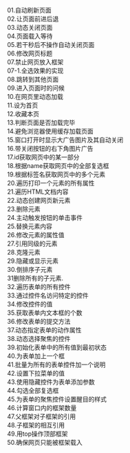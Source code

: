 01.自动刷新页面<br/>
02.让页面前进后退<br/>
03.动态关闭页面<br/>
04.页面载入等待<br/>
05.若干秒后不操作自动关闭页面<br/>
06.修改网页标题<br/>
07.禁止网页放入框架<br/>
07-1.全选效果的实现<br/>
08.跳转到其他页面<br/>
09.进入页面时的问候<br/>
10.在网页里动态加载<br/>
11.设为首页<br/>
12.收藏本页<br/>
13.判断页面是否加载完毕<br/>
14.避免浏览器使用缓存加载页面<br/>
15.窗口打开时显示大广告图片及其自动关闭<br/>
16.带关闭按钮的右下角图片广告<br/>
17.id获取网页中的某一部分<br/>
18.根据name获取网页中的全部复选框<br/>
19.根据标签名获取网页中的多个元素<br/>
20.遍历打印一个元素的所有属性<br/>
21.遍历HTML文档内容<br/>
22.动态创建网页新元素<br/>
23.删除元素<br/>
24.主动触发按钮的单击事件<br/>
25.替换元素内容<br/>
26.修改元素的属性值<br/>
27.引用同级的元素<br/>
28.克隆元素<br/>
29.隐藏或显示元素<br/>
30.倒排序子元素<br/>
31删除所有的子元素.<br/>
32.遍历表单的所有控件<br/>
33.通过控件名访问特定的控件<br/>
34.修改控件的值<br/>
35.获取表单内文本框的个数<br/>
36.修改表单的提交方法<br/>
37.动态指定表单的动作属性<br/>
38.动态选择聚焦的控件<br/>
39.初始化表单中的所有值到最初状态<br/>
40.为表单加上一个框<br/>
41.批量为所有的表单控件加一个说明<br/>
42.设置下拉菜单的值<br/>
43.使用隐藏控件为表单添加参数<br/>
44.勾选全部复选框<br/>
45.为表单的聚焦控件设置醒目的样式<br/>
46.计算窗口内的框架数量<br/>
47.父框架对子框架的引用<br/>
48.子框架的相互引用<br/>
49.用top操作顶部框架<br/>
50.确保网页只能被框架载入<br/>

















